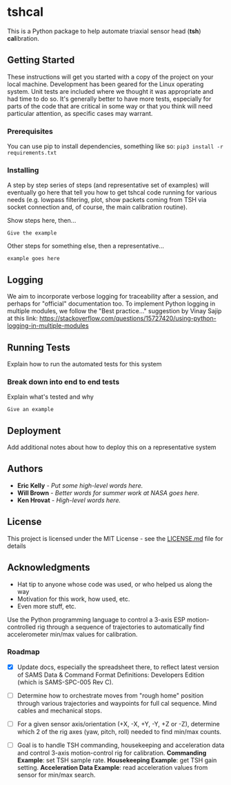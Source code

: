 # tshcal

This is a Python package to help automate triaxial sensor head (**tsh**) **cal**ibration. 

## Getting Started

These instructions will get you started with a copy of the project on your local machine.  Development has been geared for the Linux operating system.  Unit tests are included where we thought it was appropriate and had time to do so.  It's generally better to have more tests, especially for parts of the code that are critical in some way or that you think will need particular attention, as specific cases may warrant.
### Prerequisites

You can use pip to install dependencies, something like so:
`pip3 install -r requirements.txt`

### Installing

A step by step series of steps (and representative set of examples) will eventually go here that tell you how to get tshcal code running for various needs (e.g. lowpass filtering, plot, show packets coming from TSH via socket connection and, of course, the main calibration routine).

Show steps here, then...

```
Give the example
```

Other steps for something else, then a representative...

```
example goes here
```

## Logging
We aim to incorporate verbose logging for traceability after a session, and perhaps for "official" documentation too.
To implement Python logging in multiple modules, we follow the "Best practice..." suggestion by Vinay Sajip at this link: https://stackoverflow.com/questions/15727420/using-python-logging-in-multiple-modules

## Running Tests

Explain how to run the automated tests for this system

### Break down into end to end tests

Explain what's tested and why

```
Give an example
```
## Deployment

Add additional notes about how to deploy this on a representative system

## Authors

* **Eric Kelly** - *Put some high-level words here.*
* **Will Brown** - *Better words for summer work at NASA goes here.*
* **Ken Hrovat** - *High-level words here.*

## License

This project is licensed under the MIT License - see the [LICENSE.md](LICENSE.md) file for details

## Acknowledgments

* Hat tip to anyone whose code was used, or who helped us along the way
* Motivation for this work, how used, etc.
* Even more stuff, etc.

Use the Python programming language to control a 3-axis ESP motion-controlled rig through a sequence of trajectories to automatically find accelerometer min/max values for calibration.

### Roadmap

- [x] Update docs, especially the spreadsheet there, to reflect latest version of SAMS Data & Command Format Definitions: Developers Edition (which is SAMS-SPC-005 Rev C).
- [ ] Determine how to orchestrate moves from "rough home" position through various trajectories and waypoints for full cal sequence.  Mind cables and mechanical stops.
- [ ] For a given sensor axis/orientation (+X, -X, +Y, -Y, +Z or -Z), determine which 2 of the rig axes (yaw, pitch, roll) needed to find min/max counts.
- [ ] Goal is to handle TSH commanding, housekeeping and acceleration data and control 3-axis motion-control rig for calibration.  **Commanding Example**: set TSH sample rate. **Housekeeping Example**: get TSH gain setting. **Acceleration Data Example**: read acceleration values from sensor for min/max search.
  
